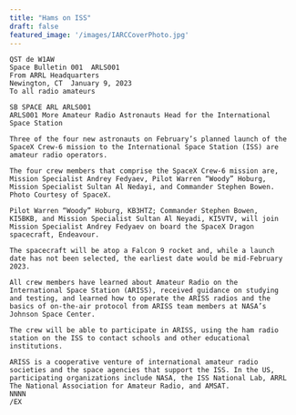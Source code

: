 ```yaml
---
title: "Hams on ISS"
draft: false
featured_image: '/images/IARCCoverPhoto.jpg'
---
```


    QST de W1AW 
    Space Bulletin 001  ARLS001
    From ARRL Headquarters 
    Newington, CT  January 9, 2023
    To all radio amateurs

    SB SPACE ARL ARLS001
    ARLS001 More Amateur Radio Astronauts Head for the International
    Space Station

    Three of the four new astronauts on February’s planned launch of the
    SpaceX Crew-6 mission to the International Space Station (ISS) are
    amateur radio operators.

    The four crew members that comprise the SpaceX Crew-6 mission are,
    Mission Specialist Andrey Fedyaev, Pilot Warren “Woody” Hoburg,
    Mission Specialist Sultan Al Nedayi, and Commander Stephen Bowen.
    Photo Courtesy of SpaceX.

    Pilot Warren “Woody” Hoburg, KB3HTZ; Commander Stephen Bowen,
    KI5BKB, and Mission Specialist Sultan Al Neyadi, KI5VTV, will join
    Mission Specialist Andrey Fedyaev on board the SpaceX Dragon
    spacecraft, Endeavour.

    The spacecraft will be atop a Falcon 9 rocket and, while a launch
    date has not been selected, the earliest date would be mid-February
    2023.

    All crew members have learned about Amateur Radio on the
    International Space Station (ARISS), received guidance on studying
    and testing, and learned how to operate the ARISS radios and the
    basics of on-the-air protocol from ARISS team members at NASA’s
    Johnson Space Center.

    The crew will be able to participate in ARISS, using the ham radio
    station on the ISS to contact schools and other educational
    institutions.

    ARISS is a cooperative venture of international amateur radio
    societies and the space agencies that support the ISS. In the US,
    participating organizations include NASA, the ISS National Lab, ARRL
    The National Association for Amateur Radio, and AMSAT.
    NNNN
    /EX